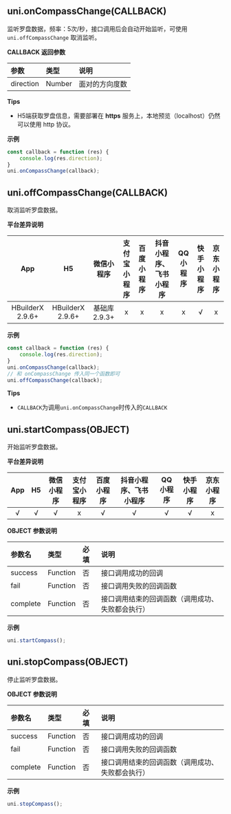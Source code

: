 ## uni.onCompassChange(CALLBACK)
监听罗盘数据，频率：5次/秒，接口调用后会自动开始监听，可使用 ``uni.offCompassChange`` 取消监听。

<!-- UNIAPPAPIJSON.onCompassChange.compatibility -->

**CALLBACK 返回参数**

|参数|类型|说明|
|:-|:-|:-|
|direction|Number|面对的方向度数|

<!-- UNIAPPAPIJSON.onCompassChange.param -->

**Tips**
- H5端获取罗盘信息，需要部署在 **https** 服务上，本地预览（localhost）仍然可以使用 http 协议。

**示例**

```javascript
const callback = function (res) {
	console.log(res.direction);
}
uni.onCompassChange(callback);
```

<!-- UNIAPPAPIJSON.onCompassChange.tutorial -->

## uni.offCompassChange(CALLBACK)
取消监听罗盘数据。

**平台差异说明**

|App|H5|微信小程序|支付宝小程序|百度小程序|抖音小程序、飞书小程序|QQ小程序|快手小程序|京东小程序|
|:-:|:-:|:-:|:-:|:-:|:-:|:-:|:-:|:-:|
|HBuilderX 2.9.6+|HBuilderX 2.9.6+|基础库 2.9.3+|x|x|x|x|√|x|

<!-- UNIAPPAPIJSON.offCompassChange.compatibility -->

**示例**
```javascript
const callback = function (res) {
	console.log(res.direction);
}
uni.onCompassChange(callback);
// 和 onCompassChange 传入同一个函数即可
uni.offCompassChange(callback);
```

<!-- UNIAPPAPIJSON.offCompassChange.tutorial -->

**Tips**
- `CALLBACK`为调用`uni.onCompassChange`时传入的`CALLBACK`

## uni.startCompass(OBJECT)
开始监听罗盘数据。

**平台差异说明**

|App|H5|微信小程序|支付宝小程序|百度小程序|抖音小程序、飞书小程序|QQ小程序|快手小程序|京东小程序|
|:-:|:-:|:-:|:-:|:-:|:-:|:-:|:-:|:-:|
|√|√|√|x|√|√|√|√|x|

<!-- UNIAPPAPIJSON.startCompass.compatibility -->

**OBJECT 参数说明**

|参数名|类型|必填|说明|
|:-|:-|:-|:-|
|success|Function|否|接口调用成功的回调|
|fail|Function|否|接口调用失败的回调函数|
|complete|Function|否|接口调用结束的回调函数（调用成功、失败都会执行）|

<!-- UNIAPPAPIJSON.startCompass.param -->

**示例**

```javascript
uni.startCompass();
```

<!-- UNIAPPAPIJSON.startCompass.tutorial -->

## uni.stopCompass(OBJECT)
停止监听罗盘数据。

<!-- UNIAPPAPIJSON.stopCompass.compatibility -->

**OBJECT 参数说明**

|参数名|类型|必填|说明|
|:-|:-|:-|:-|
|success|Function|否|接口调用成功的回调|
|fail|Function|否|接口调用失败的回调函数|
|complete|Function|否|接口调用结束的回调函数（调用成功、失败都会执行）|

<!-- UNIAPPAPIJSON.stopCompass.param -->

**示例**

```javascript
uni.stopCompass();
```

<!-- UNIAPPAPIJSON.stopCompass.tutorial -->
